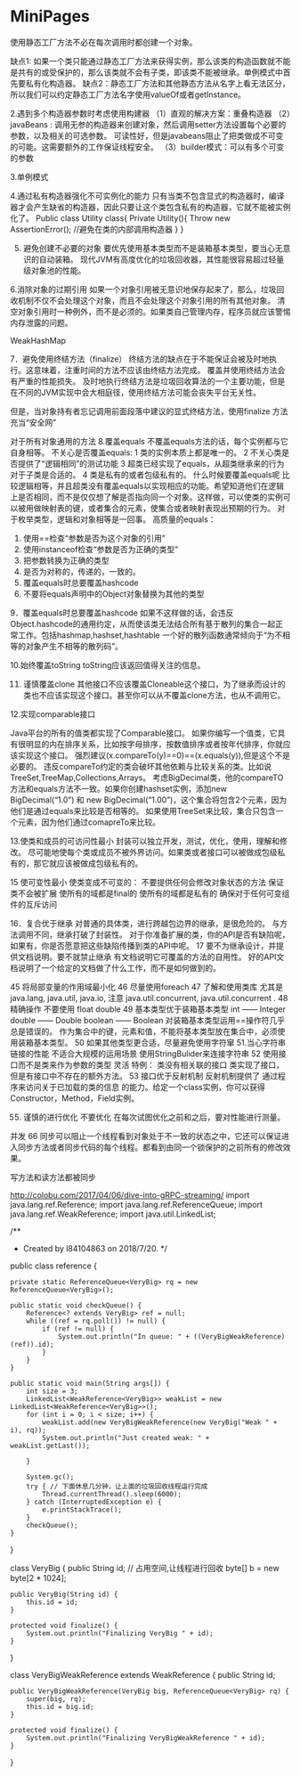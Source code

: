 # MiniPages

使用静态工厂方法不必在每次调用时都创建一个对象。

缺点1: 如果一个类只能通过静态工厂方法来获得实例，那么该类的构造函数就不能是共有的或受保护的，那么该类就不会有子类，即该类不能被继承。单例模式中首先要私有化构造器。
缺点2：静态工厂方法和其他静态方法从名字上看无法区分，所以我们可以约定静态工厂方法名字使用valueOf或者getInstance。

2.遇到多个构造器参数时考虑使用构建器
（1）直观的解决方案：重叠构造器
（2）javaBeans : 调用无参的构造器来创建对象，然后调用setter方法设置每个必要的参数，以及相关的可选参数。
可读性好，但是javabeans阻止了把类做成不可变的可能。这需要额外的工作保证线程安全。
（3）builder模式：可以有多个可变的参数

3.单例模式



4.通过私有构造器强化不可实例化的能力
只有当类不包含显式的构造器时，编译器才会产生缺省的构造器，因此只要让这个类包含私有的构造器，它就不能被实例化了。
Public class Utility class{
	Private Utility(){
		Throw new AssertionError();  //避免在类的内部调用构造器
	}
}

5. 避免创建不必要的对象
要优先使用基本类型而不是装箱基本类型，要当心无意识的自动装箱。
现代JVM有高度优化的垃圾回收器，其性能很容易超过轻量级对象池的性能。

6.消除对象的过期引用
如果一个对象引用被无意识地保存起来了，那么，垃圾回收机制不仅不会处理这个对象，而且不会处理这个对象引用的所有其他对象。
清空对象引用时一种例外，而不是必须的。如果类自己管理内存，程序员就应该警惕内存泄露的问题。

WeakHashMap


7．避免使用终结方法（finalize）
终结方法的缺点在于不能保证会被及时地执行。这意味着，注重时间的方法不应该由终结方法完成。
覆盖并使用终结方法会有严重的性能损失。 
及时地执行终结方法是垃圾回收算法的一个主要功能，但是在不同的JVM实现中会大相庭径，使用终结方法可能会丧失平台无关性。

但是，当对象持有者忘记调用前面段落中建议的显式终结方法，使用finalize 方法充当“安全网”

对于所有对象通用的方法
8.覆盖equals
不覆盖equals方法的话，每个实例都与它自身相等。
不关心是否覆盖equals:
1 类的实例本质上都是唯一的。
2 不关心类是否提供了“逻辑相同”的测试功能
3 超类已经实现了equals，从超类继承来的行为对于子类是合适的。
4 类是私有的或者包级私有的。
什么时候要覆盖equals呢
比较逻辑相等，并且超类没有覆盖equals以实现相应的功能。希望知道他们在逻辑上是否相同，而不是仅仅想了解是否指向同一个对象。这样做，可以使类的实例可以被用做映射表的键，或者集合的元素，使集合或者映射表现出预期的行为。
对于枚举类型，逻辑和对象相等是一回事。
高质量的equals：
1.	使用==检查“参数是否为这个对象的引用”
2.	使用instanceof检查“参数是否为正确的类型”
3.	把参数转换为正确的类型
4.	是否为对称的，传递的，一致的。
5.	覆盖equals时总要覆盖hashcode
6.	不要将equals声明中的Object对象替换为其他的类型

9．覆盖equals时总要覆盖hashcode
如果不这样做的话，会违反Object.hashcode的通用约定，从而使该类无法结合所有基于散列的集合一起正常工作。包括hashmap,hashset,hashtable
一个好的散列函数通常倾向于“为不相等的对象产生不相等的散列码”。

10.始终覆盖toString
toString应该返回值得关注的信息。

11. 谨慎覆盖clone
其他接口不应该覆盖Cloneable这个接口，为了继承而设计的类也不应该实现这个接口。甚至你可以从不覆盖clone方法，也从不调用它。

12.实现comparable接口

Java平台的所有的值类都实现了Comparable接口。
如果你编写一个值类，它具有很明显的内在排序关系，比如按字母排序，按数值排序或者按年代排序，你就应该实现这个接口。
强烈建议(x.compareTo(y)==0)==(x.equals(y)),但是这个不是必要的。
违反compareTo约定的类会破坏其他依赖与比较关系的类。比如说TreeSet,TreeMap,Collections,Arrays。
考虑BigDecimal类，他的compareTO方法和equals方法不一致。如果你创建hashset实例，添加new BigDecimal(“1.0”) 和 new BigDecimal(“1.00”)，这个集合将包含2个元素，因为他们是通过equals来比较是否相等的。
如果使用TreeSet来比较，集合只包含一个元素，因为他们通过comapreTo来比较。

13.使类和成员的可访问性最小
封装可以独立开发，测试，优化，使用，理解和修改。
尽可能地使每个类或成员不被外界访问。如果类或者接口可以被做成包级私有的，那它就应该被做成包级私有的。

15 使可变性最小
使类变成不可变的：
不要提供任何会修改对象状态的方法
保证类不会被扩展
使所有的域都是final的
使所有的域都是私有的
确保对于任何可变组件的互斥访问

16．复合优于继承
对普通的具体类，进行跨越包边界的继承，是很危险的。
与方法调用不同，继承打破了封装性。
对于你准备扩展的类，你的API是否有缺陷呢，如果有，你是否愿意把这些缺陷传播到类的API中呢。
17 要不为继承设计，并提供文档说明。要不就禁止继承
有文档说明它可覆盖的方法的自用性。
好的API文档说明了一个给定的文档做了什么工作，而不是如何做到的。



45 将局部变量的作用域最小化
46 尽量使用foreach
47 了解和使用类库 尤其是java.lang, java.util, java.io, 注意 java.util.concurrent, java.util.concurrent .
48 精确操作 不要使用 float double
49 基本类型优于装箱基本类型
int —— Integer
double —— Double
boolean —— Boolean
对装箱基本类型运用==操作符几乎总是错误的。
作为集合中的键，元素和值，不能将基本类型放在集合中，必须使用装箱基本类型。
50 如果其他类型更合适，尽量避免使用字符窜
51.当心字符串链接的性能
不适合大规模的运用场景 使用StringBulider来连接字符串
52 使用接口而不是类来作为参数的类型
灵活
特例：
类没有相关联的接口
类实现了接口，但是有接口中不存在的额外方法。
53 接口优于反射机制
反射机制提供了 通过程序来访问关于已加载的类的信息 的能力。给定一个class实例，你可以获得Constructor，Method，Field实例。

55. 谨慎的进行优化
不要优化
在每次试图优化之前和之后，要对性能进行测量。



并发
66 
同步可以阻止一个线程看到对象处于不一致的状态之中，它还可以保证进入同步方法或者同步代码的每个线程。都看到由同一个锁保护的之前所有的修改效果。

写方法和读方法都被同步

http://colobu.com/2017/04/06/dive-into-gRPC-streaming/
import java.lang.ref.Reference;
import java.lang.ref.ReferenceQueue;
import java.lang.ref.WeakReference;
import java.util.LinkedList;

/**
 * Created by l84104863 on 2018/7/20.
 */

public class reference {

    private static ReferenceQueue<VeryBig> rq = new ReferenceQueue<VeryBig>();

    public static void checkQueue() {
        Reference<? extends VeryBig> ref = null;
        while ((ref = rq.poll()) != null) {
            if (ref != null) {
                System.out.println("In queue: "	+ ((VeryBigWeakReference) (ref)).id);
            }
        }
    }

    public static void main(String args[]) {
        int size = 3;
        LinkedList<WeakReference<VeryBig>> weakList = new LinkedList<WeakReference<VeryBig>>();
        for (int i = 0; i < size; i++) {
            weakList.add(new VeryBigWeakReference(new VeryBig("Weak " + i), rq));
            System.out.println("Just created weak: " + weakList.getLast());

        }

        System.gc();
        try { // 下面休息几分钟，让上面的垃圾回收线程运行完成
            Thread.currentThread().sleep(6000);
        } catch (InterruptedException e) {
            e.printStackTrace();
        }
        checkQueue();
    }
}

class VeryBig {
    public String id;
    // 占用空间,让线程进行回收
    byte[] b = new byte[2 * 1024];

    public VeryBig(String id) {
        this.id = id;
    }

    protected void finalize() {
        System.out.println("Finalizing VeryBig " + id);
    }
}

class VeryBigWeakReference extends WeakReference<VeryBig> {
    public String id;

    public VeryBigWeakReference(VeryBig big, ReferenceQueue<VeryBig> rq) {
        super(big, rq);
        this.id = big.id;
    }

    protected void finalize() {
        System.out.println("Finalizing VeryBigWeakReference " + id);
    }
}
